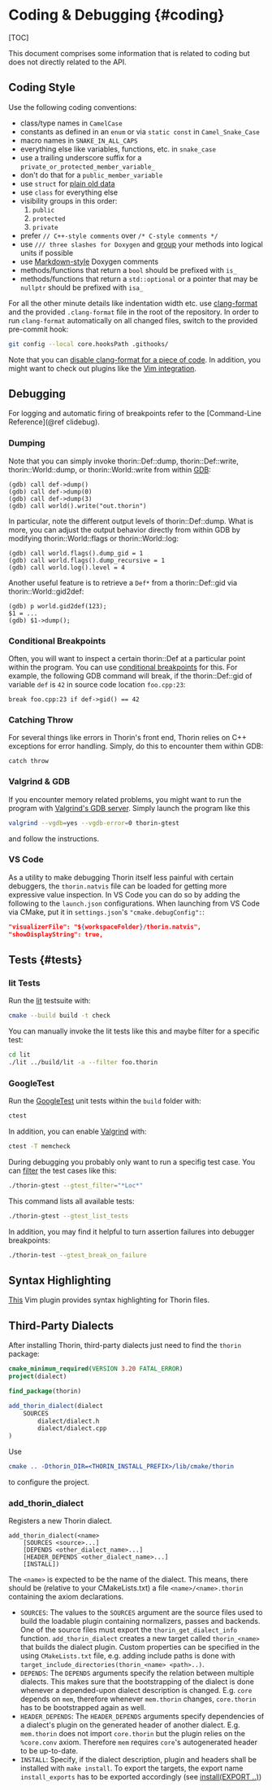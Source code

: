 # Coding & Debugging {#coding}

[TOC]

This document comprises some information that is related to coding but does not directly related to the API.

## Coding Style

Use the following coding conventions:
* class/type names in `CamelCase`
* constants as defined in an `enum` or via `static const` in `Camel_Snake_Case`
* macro names in `SNAKE_IN_ALL_CAPS`
* everything else like variables, functions, etc. in `snake_case`
* use a trailing underscore suffix for a `private_or_protected_member_variable_`
* don't do that for a `public_member_variable`
* use `struct` for [plain old data](https://en.cppreference.com/w/cpp/named_req/PODType)
* use `class` for everything else
* visibility groups in this order:
    1. `public`
    2. `protected`
    3. `private`
* prefer `// C++-style comments` over `/* C-style comments */`
* use `/// three slashes for Doxygen` and [group](https://www.doxygen.nl/manual/grouping.html) your methods into logical units if possible
* use [Markdown-style](https://doxygen.nl/manual/markdown.html) Doxygen comments
* methods/functions that return a `bool` should be prefixed with `is_`
* methods/functions that return a `std::optional` or a pointer that may be `nullptr` should be prefixed with `isa_`

For all the other minute details like indentation width etc. use [clang-format](https://clang.llvm.org/docs/ClangFormat.html) and the provided `.clang-format` file in the root of the repository.
In order to run `clang-format` automatically on all changed files, switch to the provided pre-commit hook:
```sh
git config --local core.hooksPath .githooks/
```
Note that you can [disable clang-format for a piece of code](https://clang.llvm.org/docs/ClangFormatStyleOptions.html#disabling-formatting-on-a-piece-of-code).
In addition, you might want to check out plugins like the [Vim integration](https://clang.llvm.org/docs/ClangFormat.html#vim-integration).

## Debugging

For logging and automatic firing of breakpoints refer to the [Command-Line Reference](@ref clidebug).

### Dumping

Note that you can simply invoke thorin::Def::dump, thorin::Def::write, thorin::World::dump, or thorin::World::write from within [GDB](https://ftp.gnu.org/old-gnu/Manuals/gdb/html_node/gdb_30.html):
```gdb
(gdb) call def->dump()
(gdb) call def->dump(0)
(gdb) call def->dump(3)
(gdb) call world().write("out.thorin")
```
In particular, note the different output levels of thorin::Def::dump.
What is more, you can adjust the output behavior directly from within GDB by modifying thorin::World::flags or thorin::World::log:
```gdb
(gdb) call world.flags().dump_gid = 1
(gdb) call world.flags().dump_recursive = 1
(gdb) call world.log().level = 4
```
Another useful feature is to retrieve a `Def*` from a thorin::Def::gid via thorin::World::gid2def:
```gdb
(gdb) p world.gid2def(123);
$1 = ...
(gdb) $1->dump();
```

### Conditional Breakpoints

Often, you will want to inspect a certain thorin::Def at a particular point within the program.
You can use [conditional breakpoints](https://ftp.gnu.org/old-gnu/Manuals/gdb/html_node/gdb_33.html) for this.
For example, the following GDB command will break, if the thorin::Def::gid of variable `def` is `42` in source code location `foo.cpp:23`:
```gdb
break foo.cpp:23 if def->gid() == 42
```

### Catching Throw

For several things like errors in Thorin's front end, Thorin relies on C++ exceptions for error handling.
Simply, do this to encounter them within GDB:
```gdb
catch throw
```

### Valgrind & GDB

If you encounter memory related problems, you might want to run the program with [Valgrind's GDB server](https://valgrind.org/docs/manual/manual-core-adv.html).
Simply launch the program like this
```sh
valgrind --vgdb=yes --vgdb-error=0 thorin-gtest
```
and follow the instructions.

### VS Code

As a utility to make debugging Thorin itself less painful with certain debuggers, the `thorin.natvis` file can be loaded for getting more expressive value inspection.
In VS Code you can do so by adding the following to the `launch.json` configurations. When launching from VS Code via CMake, put it in `settings.json`'s `"cmake.debugConfig":`:
```json
"visualizerFile": "${workspaceFolder}/thorin.natvis",
"showDisplayString": true,
```

## Tests {#tests}

### lit Tests

Run the [lit](https://llvm.org/docs/CommandGuide/lit.html) testsuite with:
```sh
cmake --build build -t check
```
You can manually invoke the lit tests like this and maybe filter for a specific test:
```sh
cd lit
./lit ../build/lit -a --filter foo.thorin
```

### GoogleTest

Run the [GoogleTest](https://google.github.io/googletest/) unit tests within the `build` folder with:
```sh
ctest
```
In addition, you can enable [Valgrind](https://valgrind.org/) with:
```sh
ctest -T memcheck
```

During debugging you probably only want to run a specifig test case.
You can [filter](https://github.com/google/googletest/blob/main/docs/advanced.md#running-a-subset-of-the-tests) the test cases like this:
```sh
./thorin-gtest --gtest_filter="*Loc*"
```
This command lists all available tests:
```sh
./thorin-gtest --gtest_list_tests
```
In addition, you may find it helpful to turn assertion failures into debugger breakpoints:
```sh
./thorin-test --gtest_break_on_failure
```

## Syntax Highlighting

[This](https://github.com/AnyDSL/vim-thorin2) Vim plugin provides syntax highlighting for Thorin files.

## Third-Party Dialects

After installing Thorin, third-party dialects just need to find the `thorin` package:
```cmake
cmake_minimum_required(VERSION 3.20 FATAL_ERROR)
project(dialect)

find_package(thorin)

add_thorin_dialect(dialect
    SOURCES
        dialect/dialect.h
        dialect/dialect.cpp
)
```
Use
```cmake
cmake .. -Dthorin_DIR=<THORIN_INSTALL_PREFIX>/lib/cmake/thorin
```
to configure the project.

### add_thorin_dialect

Registers a new Thorin dialect.

```
add_thorin_dialect(<name>
    [SOURCES <source>...]
    [DEPENDS <other_dialect_name>...]
    [HEADER_DEPENDS <other_dialect_name>...]
    [INSTALL])
```

The `<name>` is expected to be the name of the dialect. This means, there
should be (relative to your CMakeLists.txt) a file `<name>/<name>.thorin`
containing the axiom declarations.

- `SOURCES`: The values to the `SOURCES` argument are the source files used
    to build the loadable plugin containing normalizers, passes and backends.
    One of the source files must export the `thorin_get_dialect_info` function.
    `add_thorin_dialect` creates a new target called `thorin_<name>` that builds
    the dialect plugin.
    Custom properties can be specified in the using `CMakeLists.txt` file,
    e.g. adding include paths is done with `target_include_directories(thorin_<name> <path>..)`.
- `DEPENDS`: The `DEPENDS` arguments specify the relation between multiple
    dialects. This makes sure that the bootstrapping of the dialect is done
    whenever a depended-upon dialect description is changed.
    E.g. `core` depends on `mem`, therefore whenever `mem.thorin` changes,
    `core.thorin` has to be bootstrapped again as well.
- `HEADER_DEPENDS`: The `HEADER_DEPENDS` arguments specify dependencies
    of a dialect's plugin on the generated header of another dialect.
    E.g. `mem.thorin` does not import `core.thorin` but the plugin relies
    on the `%core.conv` axiom. Therefore `mem` requires `core`'s autogenerated
    header to be up-to-date.
- `INSTALL`: Specify, if the dialect description, plugin and headers shall
    be installed with `make install`.
    To export the targets, the export name `install_exports` has to be
    exported accordingly (see [install(EXPORT ..)](https://cmake.org/cmake/help/latest/command/install.html#export))
